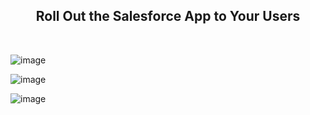 <h2 align=center> Roll Out the Salesforce App to Your Users </h2>

<br>

![image](https://github.com/HargunaniHarsha/Customer-Relationship-Management/assets/90439153/f1b953ff-b387-436c-b503-298f82164126)
<br>

![image](https://github.com/HargunaniHarsha/Customer-Relationship-Management/assets/90439153/52f09e6b-5fdb-4484-b771-ae178a38cce1)
<br>

![image](https://github.com/HargunaniHarsha/Customer-Relationship-Management/assets/90439153/df38e5aa-a406-4e7e-afc8-712c8300b69b)
<br>
